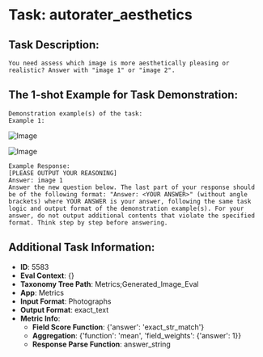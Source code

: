 # Task: autorater_aesthetics

## Task Description:

```
You need assess which image is more aesthetically pleasing or realistic? Answer with "image 1" or "image 2".
```

## The 1-shot Example for Task Demonstration:

```
Demonstration example(s) of the task:
Example 1:
```

![Image](e1_left.png)

![Image](e1_right.png)

```
Example Response:
[PLEASE OUTPUT YOUR REASONING]
Answer: image 1
Answer the new question below. The last part of your response should be of the following format: "Answer: <YOUR ANSWER>" (without angle brackets) where YOUR ANSWER is your answer, following the same task logic and output format of the demonstration example(s). For your answer, do not output additional contents that violate the specified format. Think step by step before answering.
```

## Additional Task Information:

- **ID**: 5583
- **Eval Context**: {}
- **Taxonomy Tree Path**: Metrics;Generated_Image_Eval
- **App**: Metrics
- **Input Format**: Photographs
- **Output Format**: exact_text
- **Metric Info**:
  - **Field Score Function**: {'answer': 'exact_str_match'}
  - **Aggregation**: {'function': 'mean', 'field_weights': {'answer': 1}}
  - **Response Parse Function**: answer_string
